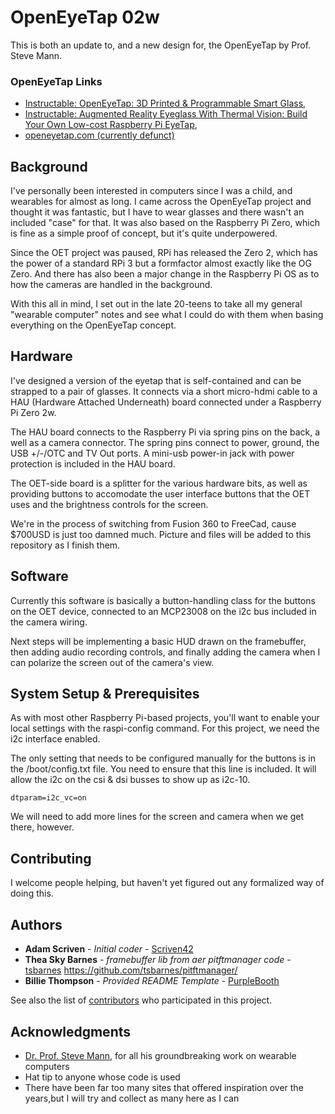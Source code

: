 # OpenEyeTap 02w

This is both an update to, and a new design for, the OpenEyeTap by Prof. Steve Mann.

### OpenEyeTap Links

- [Instructable: OpenEyeTap: 3D Printed & Programmable Smart Glass](https://www.instructables.com/OpenEyeTap-3D-Printed-Programmable-Smart-Glass/),
- [Instructable: Augmented Reality Eyeglass With Thermal Vision: Build Your Own Low-cost Raspberry Pi EyeTap](https://www.instructables.com/Augmented-Reality-Eyeglass-With-Thermal-Vision-Bui/),
- [openeyetap.com (currently defunct)](https://openeyetap.com/)


## Background

I've personally been interested in computers since I was a child, and wearables for almost as
long. I came across the OpenEyeTap project and thought it was fantastic, but I have to wear glasses and there
wasn't an included "case" for that. It was also based on the Raspberry Pi Zero, which is fine as a simple proof
of concept, but it's quite underpowered.

Since the OET project was paused, RPi has released the Zero 2, which has the power of a standard RPi 3 but a
formfactor almost exactly like the OG Zero. And there has also been a major change in the Raspberry Pi OS as to
how the cameras are handled in the background.

With this all in mind, I set out in the late 20-teens to take all my general "wearable computer" notes and
see what I could do with them when basing everything on the OpenEyeTap concept.


## Hardware

I've designed a version of the eyetap that is self-contained and can be strapped to a pair of glasses. It
connects via a short micro-hdmi cable to a HAU (Hardware Attached Underneath) board connected under a
Raspberry Pi Zero 2w.

The HAU board connects to the Raspberry Pi via spring pins on the back, a well as a camera connector. The spring
pins connect to power, ground, the USB +/-/OTC and TV Out ports. A mini-usb power-in jack with power protection is
included in the HAU board.

The OET-side board is a splitter for the various hardware bits, as well as providing buttons to accomodate the
user interface buttons that the OET uses and the brightness controls for the screen.

We're in the process of switching from Fusion 360 to FreeCad, cause $700USD is just too damned much. Picture and
files will be added to this repository as I finish them.


## Software

Currently this software is basically a button-handling class for the buttons on the OET device, connected to an
MCP23008 on the i2c bus included in the camera wiring.

Next steps will be implementing a basic HUD drawn on the framebuffer, then adding audio recording controls,
and finally adding the camera when I can polarize the screen out of the camera's view.


## System Setup & Prerequisites

As with most other Raspberry Pi-based projects, you'll want to enable your local settings with the raspi-config
command. For this project, we need the i2c interface enabled.

The only setting that needs to be configured manually for the buttons is in the /boot/config.txt file. You need to
ensure that this line is included. It will allow the i2c on the csi & dsi busses to show up as i2c-10.

`dtparam=i2c_vc=on`

We will need to add more lines for the screen and camera when we get there, however.


## Contributing

I welcome people helping, but haven't yet figured out any formalized way of doing this.


## Authors

  - **Adam Scriven** - *Initial coder* -
    [Scriven42](https://github.com/Scriven42)
  - **Thea Sky Barnes** - *framebuffer lib from aer pitftmanager code* -
    [tsbarnes](https://github.com/tsbarnes)
    https://github.com/tsbarnes/pitftmanager/
  - **Billie Thompson** - *Provided README Template* -
    [PurpleBooth](https://github.com/PurpleBooth)

See also the list of
[contributors](https://github.com/Scriven42/oet02w/contributors)
who participated in this project.


## Acknowledgments

  - [Dr. Prof. Steve Mann](https://www.eecg.utoronto.ca/~mann/), for all his groundbreaking work on wearable computers
  - Hat tip to anyone whose code is used
  - There have been far too many sites that offered inspiration over the years,but I will try and collect as many here as I can

